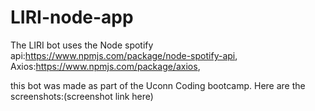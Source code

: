 # LIRI-node-app
The LIRI bot uses the Node spotify api:https://www.npmjs.com/package/node-spotify-api,
Axios:https://www.npmjs.com/package/axios,

this bot was made as part of the Uconn Coding bootcamp.
Here are the screenshots:(screenshot link here)
